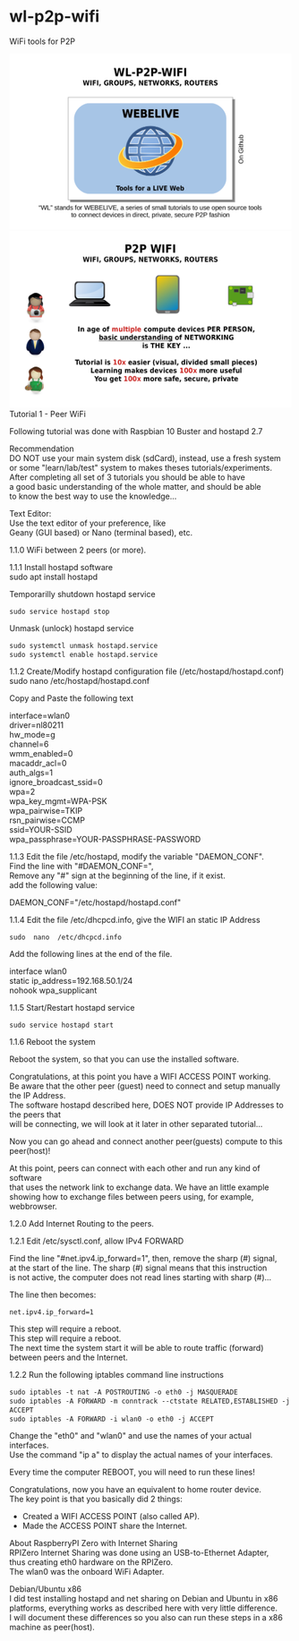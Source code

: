 # wl-p2p-wifi
WiFi tools for P2P
<html>
<img src="tutorial/tuto1/slides/wl-p2p-wifi-001.png" width=640px;/>

<img src="tutorial/tuto1/slides/wl-p2p-wifi-002.png" width=640px;/>
  
</html>
Tutorial 1 - Peer WiFi  
  
Following tutorial was done with Raspbian 10 Buster and hostapd 2.7  
  
Recommendation  
DO NOT use your main system disk (sdCard), instead, use a fresh system  
or some "learn/lab/test" system to makes theses tutorials/experiments.  
After completing all set of 3 tutorials you should be able to have  
a good basic understanding of the whole matter, and should be able  
to know the best way to use the knowledge...  
  
Text Editor:  
Use the text editor of your preference, like  
Geany (GUI based) or Nano (terminal based), etc.  
  
  
1.1.0 WiFi between 2 peers (or more).  
  

1.1.1 Install hostapd software  
	sudo apt install hostapd  
  
Temporarilly shutdown hostapd service  
  
	sudo service hostapd stop  
  
Unmask (unlock) hostapd service  
  
	sudo systemctl unmask hostapd.service  
	sudo systemctl enable hostapd.service  
  
1.1.2 Create/Modify hostapd configuration file (/etc/hostapd/hostapd.conf)  
	sudo  nano  /etc/hostapd/hostapd.conf  
  
Copy and Paste the following text  
  
interface=wlan0  
driver=nl80211  
hw_mode=g  
channel=6  
wmm_enabled=0  
macaddr_acl=0  
auth_algs=1  
ignore_broadcast_ssid=0  
wpa=2  
wpa_key_mgmt=WPA-PSK  
wpa_pairwise=TKIP  
rsn_pairwise=CCMP  
ssid=YOUR-SSID  
wpa_passphrase=YOUR-PASSPHRASE-PASSWORD  
  
  

1.1.3 Edit the file /etc/hostapd, modify the variable "DAEMON_CONF".  
Find the line with "#DAEMON_CONF=",   
Remove any "#" sign at the beginning of the line, if it exist.  
add the following value:  
  
DAEMON_CONF="/etc/hostapd/hostapd.conf"  
  
  
1.1.4 Edit the file /etc/dhcpcd.info, give the WIFI an static IP Address  
  
	sudo  nano  /etc/dhcpcd.info  
  
Add the following lines at the end of the file.  
  
interface wlan0  
static ip_address=192.168.50.1/24  
nohook wpa_supplicant  
  
  
1.1.5 Start/Restart hostapd service  
  
	sudo service hostapd start  
  
  
1.1.6 Reboot the system  
  
Reboot the system, so that you can use the installed software.   
  
  
  
Congratulations, at this point you have a WIFI ACCESS POINT working.  
Be aware that the other peer (guest) need to connect and setup manually the IP Address.  
The software hostapd described here, DOES NOT provide IP Addresses to the peers that  
will be connecting, we will look at it later in other separated tutorial...  
  
Now you can go ahead and connect another peer(guests) compute to this peer(host)!  
  
At this point, peers can connect with each other and run any kind of software  
that uses the network link to exchange data. We have an little example  
showing how to exchange files between peers using, for example, webbrowser.  
  
  
  
  

1.2.0 Add Internet Routing to the peers.  

  

1.2.1 Edit /etc/sysctl.conf, allow IPv4 FORWARD  

  
Find the line "#net.ipv4.ip_forward=1", then, remove the sharp (#) signal,  
at the start of the line. The sharp (#) signal means that this instruction  
is not active, the computer does not read lines starting with sharp (#)...  
  
The line then becomes:  
  
	net.ipv4.ip_forward=1  
  
This step will require a reboot.  
This step will require a reboot.  
The next time the system start it will be able to route traffic (forward)  
between peers and the Internet.  
  
  

1.2.2 Run the following iptables command line instructions  

  
	sudo iptables -t nat -A POSTROUTING -o eth0 -j MASQUERADE  
	sudo iptables -A FORWARD -m conntrack --ctstate RELATED,ESTABLISHED -j ACCEPT  
	sudo iptables -A FORWARD -i wlan0 -o eth0 -j ACCEPT  
	  
Change the "eth0" and "wlan0" and use the names of your actual interfaces.  
Use the command "ip a" to display the actual names of your interfaces.  
  
Every time the computer REBOOT, you will need to run these lines!  
  
  
Congratulations, now you have an equivalent to home router device.  
The key point is that you basically did 2 things:  
- Created a WIFI ACCESS POINT (also called AP).  
- Made the ACCESS POINT share the Internet.  
  
About RaspberryPI Zero with Internet Sharing  
RPIZero Internet Sharing was done using an USB-to-Ethernet Adapter,  
thus creating eth0 hardware on the RPIZero.  
The wlan0 was the onboard WiFi Adapter.  
  
  
Debian/Ubuntu x86  
I did test installing hostapd and net sharing on Debian and Ubuntu in x86 platforms, everything works as described here with very little difference.  
I will document these differences so you also can run these steps in a x86 machine as peer(host).  
